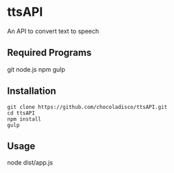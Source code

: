 # ttsAPI
An API to convert text to speech

## Required Programs ##

git
node.js
npm
gulp

## Installation ##

	git clone https://github.com/chocoladisco/ttsAPI.git
	cd ttsAPI
	npm install
	gulp

## Usage ##
  
  node dist/app.js
